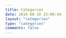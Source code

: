 ```yaml
---
title: Categories
date: 2016-08-16 15:00:44
layout: "categories"
type: "categories"
comments: false
---
```

